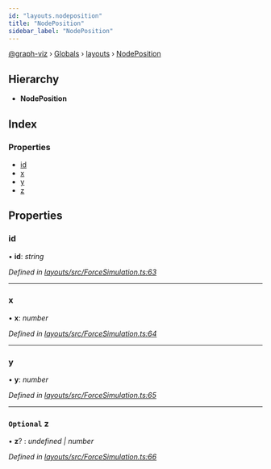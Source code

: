 ```yaml
---
id: "layouts.nodeposition"
title: "NodePosition"
sidebar_label: "NodePosition"
---
```


[@graph-viz](../index.md) › [Globals](../globals.md) › [layouts](../modules/layouts.md) › [NodePosition](layouts.nodeposition.md)

## Hierarchy

* **NodePosition**

## Index

### Properties

* [id](layouts.nodeposition.md#id)
* [x](layouts.nodeposition.md#x)
* [y](layouts.nodeposition.md#y)
* [z](layouts.nodeposition.md#optional-z)

## Properties

###  id

• **id**: *string*

*Defined in [layouts/src/ForceSimulation.ts:63](https://github.com/uplevel-technology/graph-viz/blob/d488454d/packages/layouts/src/ForceSimulation.ts#L63)*

___

###  x

• **x**: *number*

*Defined in [layouts/src/ForceSimulation.ts:64](https://github.com/uplevel-technology/graph-viz/blob/d488454d/packages/layouts/src/ForceSimulation.ts#L64)*

___

###  y

• **y**: *number*

*Defined in [layouts/src/ForceSimulation.ts:65](https://github.com/uplevel-technology/graph-viz/blob/d488454d/packages/layouts/src/ForceSimulation.ts#L65)*

___

### `Optional` z

• **z**? : *undefined | number*

*Defined in [layouts/src/ForceSimulation.ts:66](https://github.com/uplevel-technology/graph-viz/blob/d488454d/packages/layouts/src/ForceSimulation.ts#L66)*
